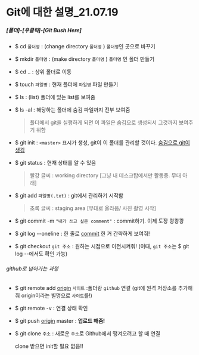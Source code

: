 # Git에 대한 설명_21.07.19

##### [폴더]-[우클릭]-[Git Bush Here]

- $ cd  `폴더명` : (change directory `폴더명` ) `폴더명`인 곳으로 바꾸기

- $ mkdir `폴더명` : (make directory `폴더명` ) `폴더명` 인 폴더 만들기

- $ cd .. : 상위 폴더로 이동

- $ touch `파일명` : 현재 폴더에 `파일명` 파일 만들기

- $ ls : (list) 폴더에 있는 list를 보여줌

- $ ls -al : 해당하는 폴더에 숨김 파일까지 전부 보여줌 

  > 폴더에서 git을 실행하게 되면 이 파일은 숨김으로 생성되서 그것까지 보여주기 위함

- $ git init : `<master>` 표시가 생성, git이 이 폴더를 관리할 것이다. <u>숨김으로 git이 생김</u>

- $ git status : 현재 상태를 알 수 있음

  > 빨강 글씨 : working directory [그냥 내 데스크탑에서만 활동중. 무대 아래]

- $  git add `파일명(.txt)` : git에서 관리하기 시작함

  > 초록 글씨 : staging area [무대로 올라옴/ 사진 촬영 시작]

- $ git commit -m `"내가 쓰고 싶은 comment"`  : commit하기. 이제 도장 쾅쾅쾅

- $ git log --oneline : 한 줄로 <u>commit</u> 한 거 간략하게 보여줘!

- $ git checkout `git 주소` : 원하는 시점으로 이전시켜줘! (이때, `git 주소`는 $ git log --에서도 확인 가능)

###### github로 넘어가는 과정

- $ git remote add <u>origin</u> `사이트` :폴더랑 `github` 연결 (git에 원격 저장소를 추가해줘 origin이라는 별명으로 `사이트`를!) 
- $ git remote -v : 연결 상태 확인
- $  git push <u>origin</u> master : **업로드 해줌!**

- $ git clone `주소` : 새로운 `주소`로 Github에서 땡겨오려고 할 때 연결

  clone 받으면 init할 필요 없음!!
